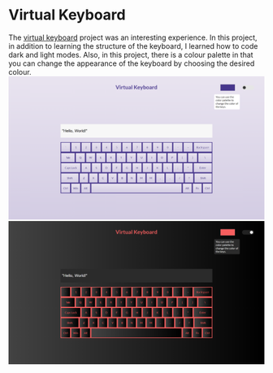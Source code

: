 # Virtual Keyboard
The [virtual keyboard](https://shakiba-vakili.github.io/Virtual-Keyboard/) project was an interesting experience. In this project, in addition to learning the structure of the keyboard, I learned how to code dark and light modes. Also, in this project, there is a colour palette in that you can change the appearance of the keyboard by choosing the desired colour.
<img src="Virtual-Keyboard3.png" alt="Website demo" title="Virtual Keyboard"  />
<img src="Virtual-Keyboard4.png" alt="Website demo" title="Virtual Keyboard"  />

